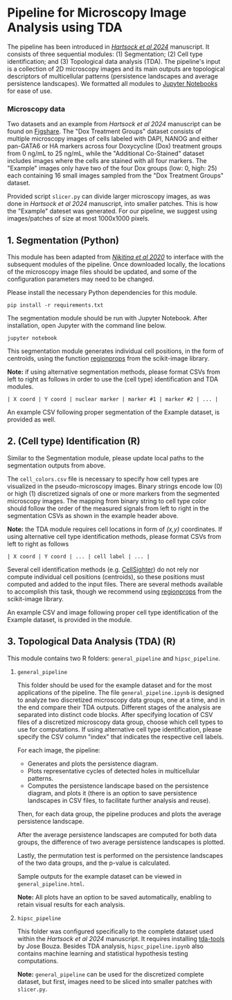 # Pipeline for Microscopy Image Analysis using TDA

The pipeline has been introduced in *[Hartsock et al 2024](https://doi.org/10.1101/2024.05.07.592985)* manuscript. It consists of three sequential modules: (1) Segmentation; (2) Cell type identification; and (3) Topological data analysis (TDA). The pipeline's input is a collection of 2D microscopy images and its main outputs are topological descriptors of multicellular patterns (persistence landscapes and average persistence landscapes). We formatted all modules to [Jupyter Notebooks](https://jupyter.org/) for ease of use.

### Microscopy data
Two datasets and an example from *Hartsock et al 2024* manuscript can be found on [Figshare](https://figshare.com/projects/TDA_Microscopy_Data/148855). The "Dox Treatment Groups" dataset consists of multiple microscopy images of cells labeled with DAPI, NANOG and either pan-GATA6 or HA markers across four Doxycycline (Dox) treatment groups from 0 ng/mL to 25 ng/mL, while the "Additional Co-Stained" dataset includes images where the cells are stained with all four markers. The "Example" images only have two of the four Dox groups (low: 0, high: 25) each containing 16 small images sampled from the "Dox Treatment Groups" dataset.

Provided script `slicer.py` can divide larger microscopy images, as was done in *Hartsock et al 2024* manuscript, into smaller patches. This is how the "Example" dateset was generated. For our pipeline, we suggest using images/patches of size at most 1000x1000 pixels.

## 1. Segmentation (Python)
This module has been adapted from *[Nikitina et al 2020](https://doi.org/10.1021/jasms.9b00094)* to interface with the subsequent modules of the pipeline. Once downloaded locally, the locations of the microscopy image files should be updated, and some of the configuration parameters may need to be changed.

Please install the necessary Python dependencies for this module.

```
pip install -r requirements.txt
```

The segmentation module should be run with Jupyter Notebook. After installation, open Jupyter with the command line below.

```
jupyter notebook
```

This segmentation module generates individual cell positions, in the form of centroids, using the function [regionprops](https://scikit-image.org/docs/stable/api/skimage.measure.html#skimage.measure.regionprops) from the scikit-image library.

**Note:** if using alternative segmentation methods, please format CSVs from left to right as follows in order to use the (cell type) identification and TDA modules.

```
| X coord | Y coord | nuclear marker | marker #1 | marker #2 | ... |
```

An example CSV following proper segmentation of the Example dataset, is provided as well.


## 2. (Cell type) Identification (R)
Similar to the Segmentation module, please update local paths to the segmentation outputs from above.

The `cell_colors.csv` file is necessary to specify how cell types are visualized in the pseudo-microscopy images. Binary strings encode low (0) or high (1) discretized signals of one or more markers from the segmented microscopy images. The mapping from binary string to cell type color should follow the order of the measured signals from left to right in the segmentation CSVs as shown in the example header above.

**Note:** the TDA module requires cell locations in form of *(x,y)* coordinates. If using alternative cell type identification methods, please format CSVs from left to right as follows

```
| X coord | Y coord | ... | cell label | ... |
```
Several cell identification methods (e.g. [CellSighter](https://doi.org/10.1038/s41467-023-40066-7)) do not rely nor compute individual cell positions (centroids), so these positions must computed and added to the input files. There are several methods available to accomplish this task, though we recommend using [regionprops](https://scikit-image.org/docs/stable/api/skimage.measure.html#skimage.measure.regionprops) from the scikit-image library.

An example CSV and image following proper cell type identification of the Example dataset, is provided in the module.

## 3. Topological Data Analysis (TDA) (R)
This module contains two R folders: `general_pipeline` and `hipsc_pipeline`.

1) `general_pipeline`
   
   This folder should be used for the example dataset and for the most applications of the pipeline. The file `general_pipeline.ipynb` is designed to analyze two discretized microscopy data groups, one at a time, and in the end compare their TDA outputs. Different stages of the analysis are separated into distinct code blocks. After specifying location of CSV files of a discretized microscopy data group, choose which cell types to use for computations. If using alternative cell type identification, please specify the CSV column "index" that indicates the respective cell labels.

   For each image, the pipeline:

   - Generates and plots the persistence diagram.
   - Plots representative cycles of detected holes in multicellular patterns.
   - Computes the persistence landscape based on the persistence diagram, and plots it (there is an option to save persistence landscapes in CSV files, to facilitate further analysis and reuse).
     
   Then, for each data group, the pipeline produces and plots the average persistence landscape.

   After the average persistence landscapes are computed for both data groups, the difference of two average persistence landscapes is plotted.

   Lastly, the permutation test is performed on the persistence landscapes of the two data groups, and the p-value is calculated.

   Sample outputs for the example dataset can be viewed in `general_pipeline.html`.    

   **Note:** All plots have an option to be saved automatically, enabling to retain visual results for each analysis. 
   
3) `hipsc_pipeline`

   This folder was configured specifically to the complete dataset used within the *Hartsock
   et al 2024* manuscript. It requires installing [tda-tools](https://github.com/jjbouza/tda-tools) by Jose Bouza. Besides TDA analysis, `hipsc_pipeline.ipynb` also contains machine learning and statistical hypothesis testing computations.

   **Note:** `general_pipeline` can be used for the discretized complete dataset, but first, images need to be sliced into smaller patches with `slicer.py`. 
